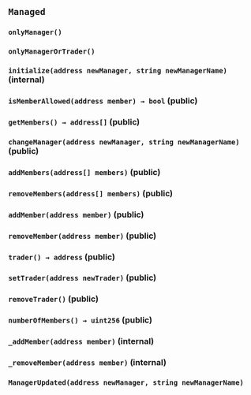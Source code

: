 ## `Managed`





### `onlyManager()`





### `onlyManagerOrTrader()`






### `initialize(address newManager, string newManagerName)` (internal)





### `isMemberAllowed(address member) → bool` (public)





### `getMembers() → address[]` (public)





### `changeManager(address newManager, string newManagerName)` (public)





### `addMembers(address[] members)` (public)





### `removeMembers(address[] members)` (public)





### `addMember(address member)` (public)





### `removeMember(address member)` (public)





### `trader() → address` (public)





### `setTrader(address newTrader)` (public)





### `removeTrader()` (public)





### `numberOfMembers() → uint256` (public)





### `_addMember(address member)` (internal)





### `_removeMember(address member)` (internal)






### `ManagerUpdated(address newManager, string newManagerName)`





